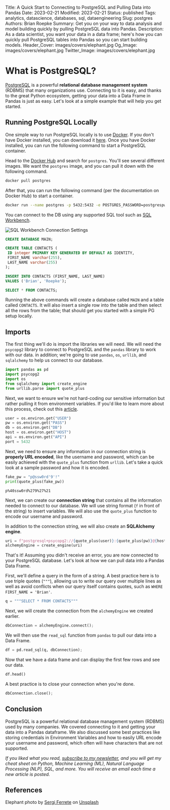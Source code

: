 Title: A Quick Start to Connecting to PostgreSQL and Pulling Data into Pandas
Date: 2023-02-21
Modified: 2023-02-21
Status: published
Tags: analytics, datascience, databases, sql, dataengineering
Slug: postgres
Authors: Brian Roepke
Summary: Get you on your way to data analysis and model building quickly by pulling PostgreSQL data into Pandas.
Description: As a data scientist, you want your data in a data frame; here's how you can quickly pull PostgreSQL tables into Pandas so you can start building models.
Header_Cover: images/covers/elephant.jpg
Og_Image: images/covers/elephant.jpg
Twitter_Image: images/covers/elephant.jpg

# What is PostgreSQL?

[PostgreSQL](https://www.postgresql.org) is a powerful **relational database management system** (RDBMS) that many organizations use. Connecting to it is easy, and thanks to the great Python ecosystem, getting your data into a Data Frame in Pandas is just as easy. Let's look at a simple example that will help you get started.

## Running PostgreSQL Locally

One simple way to run PostgreSQL locally is to use [Docker](https://www.docker.com). If you don't have Docker installed, you can download it [here](https://www.docker.com/products/docker-desktop). Once you have Docker installed, you can run the following command to start a PostgreSQL container.

Head to the [Docker Hub](https://hub.docker.com/) and search for `postgres`. You'll see several different images. We want the `postgres` image, and you can pull it down with the following command.

```bash
docker pull postgres
```

After that, you can run the following command (per the documentation on Docker Hub) to start a container.

```bash
docker run --name postgres -p 5432:5432 -e POSTGRES_PASSWORD=postgrespw -d postgres
```

You can connect to the DB using any supported SQL tool such as [SQL Workbench](https://www.sql-workbench.eu/index.html).

![SQL Workbench Connection Settings]({static}../../images/posts/postgres_workbench.png)

```sql
CREATE DATABASE MAIN;

CREATE TABLE CONTACTS (
 ID integer PRIMARY KEY GENERATED BY DEFAULT AS IDENTITY,
 FIRST_NAME varchar(255),
 LAST_NAME varchar(255)
);

INSERT INTO CONTACTS (FIRST_NAME, LAST_NAME)
VALUES ('Brian', 'Roepke');

SELECT * FROM CONTACTS;
```

Running the above commands will create a database called `MAIN` and a table called `CONTACTS`. It will also insert a single row into the table and then select all the rows from the table; that should get you started with a simple PG setup locally.

## Imports

The first thing we'll do is import the libraries we will need. We will need the `psycopg2` library to connect to PostgreSQL and the `pandas` library to work with our data. in addition; we're going to use `pandas`, `os`, `urllib`, and `sqlalchemy` to help us connect to our database. 


```python
import pandas as pd
import psycopg2
import os
from sqlalchemy import create_engine
from urllib.parse import quote_plus
```

Next, we want to ensure we're not hard-coding our sensitive information but rather pulling it from environment variables. If you'd like to learn more about this process, check out this [article]({filename}../other/envvar.md).

```python
user = os.environ.get("USER")
pw = os.environ.get("PASS")
db = os.environ.get("DB")
host = os.environ.get("HOST")
api = os.environ.get("API")
port = 5432
```

Next, we need to ensure any information in our connection string is **properly URL encoded**, like the username and password, which can be easily achieved with the `quote_plus` function from `urllib`. Let's take a quick look at a sample password and how it is encoded.

```python
fake_pw = "p@ssw0rd'9'!"
print(quote_plus(fake_pw))
```
```text
p%40ssw0rd%279%27%21
```

Next, we can create our **connection string** that contains all the information needed to connect to our database. We will use string format (`f` in front of the string) to insert variables. We will also use the `quote_plus` function to encode our username and password.

In addition to the connection string, we will also create an **SQLAlchemy engine**. 

```python
uri = f"postgresql+psycopg2://{quote_plus(user)}:{quote_plus(pw)}@{host}:{port}/{db}"
alchemyEngine = create_engine(uri)
```

That's it! Assuming you didn't receive an error, you are now connected to your PostgreSQL database. Let's look at how we can pull data into a Pandas Data Frame. 

First, we'll define a query in the form of a string. A best practice here is to use triple quotes (`"""`), allowing us to write our query over multiple lines as well as avoid conflicts when our query itself contains quotes, such as `WHERE FIRST_NAME = 'Brian'`.

```python
q = """SELECT * FROM CONTACTS"""
```

Next, we will create the connection from the `alchemyEngine` we created earlier.

```python
dbConnection = alchemyEngine.connect();
```

We will then use the `read_sql` function from `pandas` to pull our data into a Data Frame.

```python
df = pd.read_sql(q, dbConnection);
```

Now that we have a data frame and can display the first few rows and see our data.

```python
df.head()
```

A best practice is to close your connection when you're done. 

```python
dbConnection.close();
```

## Conclusion

PostgreSQL is a powerful relational database management system (RDBMS) used by many companies. We covered connecting to it and getting your data into a Pandas dataframe. We also discussed some best practices like storing credentials in Environment Variables and how to easily URL encode your username and password, which often will have characters that are not supported.

*If you liked what you read, [subscribe to my newsletter](https://campaign.dataknowsall.com/subscribe), and you will get my cheat sheet on Python, Machine Learning (ML), Natural Language Processing (NLP), SQL, and more. You will receive an email each time a new article is posted.*

## References

Elephant photo by <a href="https://unsplash.com/@sergiferrete?utm_source=unsplash&utm_medium=referral&utm_content=creditCopyText">Sergi Ferrete</a> on <a href="https://unsplash.com/s/photos/elephant?utm_source=unsplash&utm_medium=referral&utm_content=creditCopyText">Unsplash</a>
  